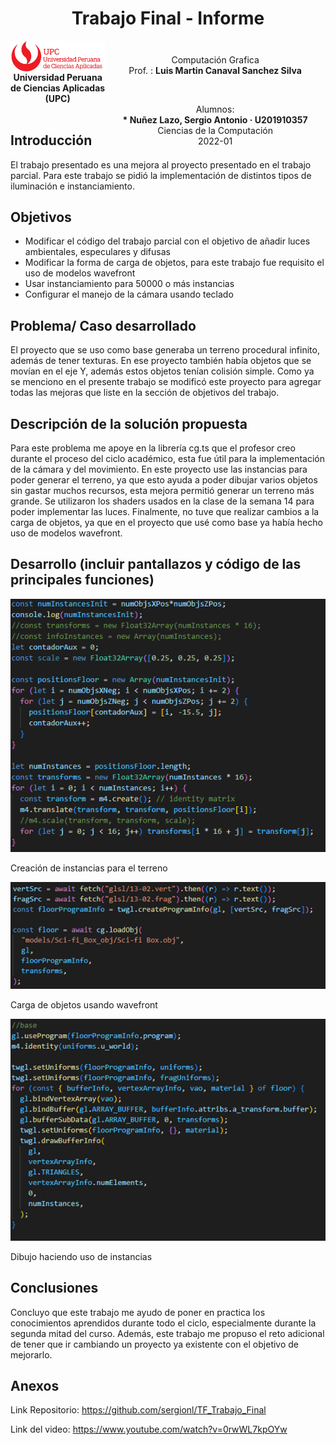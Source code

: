 <center><h1>Trabajo Final - Informe </h1></center>

<div style="width: 100%; clear: both;">
	<div style="float: left; width: 30%;">
		<img src="img/upc.png", align="left">
		<p style="margin: 0; text-align:center;"><b>Universidad Peruana de Ciencias Aplicadas (UPC)</b></p>
	</div>
	<div style="float: right; width: 70%;">
		<p style="margin: 0; padding-top: 22px; text-align:center;">Computación Grafica</p>
		<p style="margin: 0; text-align:center;">Prof. : <b>Luis Martin Canaval Sanchez Silva</b></p>
		<p>&nbsp;</p> 
		<p style="margin: 0; text-align:center; padding-button: 100px;">Alumnos: <b>	
			<br/>*	Nuñez Lazo, Sergio Antonio · U201910357
		</b></p>
		<p style="margin: 0; text-align:center;">Ciencias de la Computación</p>
		<p style="margin: 0; text-align:center;">2022-01</p>
	</div>
</div>

<div style="width:100%;height=100%;">&nbsp;</div>

## Introducción

El trabajo presentado es una mejora al proyecto presentado en el trabajo parcial. Para este trabajo se pidió la implementación de distintos tipos de iluminación e instanciamiento.

## Objetivos

 - Modificar el código del trabajo parcial con el objetivo de añadir
   luces ambientales, especulares y difusas
 - Modificar la forma de carga de objetos, para este trabajo fue
   requisito el uso de modelos wavefront
 - Usar instanciamiento para 50000 o más instancias
 - Configurar el manejo de la cámara usando teclado

## Problema/ Caso desarrollado

El proyecto que se uso como base generaba un terreno procedural infinito, además de tener texturas. En ese proyecto también había objetos que se movían en el eje Y, además estos objetos tenían colisión simple. Como ya se menciono en el presente trabajo se modificó este proyecto para agregar todas las mejoras que liste en la sección de objetivos del trabajo.

## Descripción de la solución propuesta

Para este problema me apoye en la librería cg.ts que el profesor creo durante el proceso del ciclo académico, esta fue útil para la implementación de la cámara y del movimiento. En este proyecto use las instancias para poder generar el terreno, ya que esto ayuda a poder dibujar varios objetos sin gastar muchos recursos, esta mejora permitió generar un terreno más grande. Se utilizaron los shaders usados en la clase de la semana 14 para poder implementar las luces. Finalmente, no tuve que realizar cambios a la carga de objetos, ya que en el proyecto que usé como base ya había hecho uso de modelos wavefront.

## Desarrollo (incluir pantallazos y código de las principales funciones)

<div><center>
	<img src="img/Instancias.png">
</center></div>

Creación de instancias para el terreno

<div><center>
	<img src="img/Wavefront.png">
</center></div>

Carga de objetos usando wavefront

<div><center>
	<img src="img/Dibujo.png">
</center></div>

Dibujo haciendo uso de instancias

## Conclusiones

Concluyo que este trabajo me ayudo de poner en practica los conocimientos aprendidos durante todo el ciclo, especialmente durante la segunda mitad del curso. Además, este trabajo me propuso el reto adicional de tener que ir cambiando un proyecto ya existente con el objetivo de mejorarlo.

## Anexos

Link Repositorio: https://github.com/sergionl/TF_Trabajo_Final

Link del video:
https://www.youtube.com/watch?v=0rwWL7kpOYw
